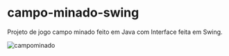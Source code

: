# campo-minado-swing

Projeto de jogo campo minado feito em Java com Interface feita em Swing. 

![campominado](https://user-images.githubusercontent.com/105437136/179984527-841d866a-64ee-4182-8671-9f453694cfc9.png)

